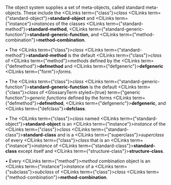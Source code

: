  



The object system supplies a set of meta-objects, called standard meta-objects. These include the <ClLinks  term={"class"}><i>class</i></ClLinks> <ClLinks  term={"standard-object"}><b>standard-object</b></ClLinks> and <ClLinks  term={"instance"}><i>instances</i></ClLinks> of the classes <ClLinks  term={"standard-method"}><b>standard-method</b></ClLinks>, <ClLinks  term={"standard-generic-function"}><b>standard-generic-function</b></ClLinks>, and <ClLinks  term={"method-combination"}><b>method-combination</b></ClLinks>. 



*•* The <ClLinks  term={"class"}><i>class</i></ClLinks> <ClLinks  term={"standard-method"}><b>standard-method</b></ClLinks> is the default <ClLinks  term={"class"}><i>class</i></ClLinks> of <ClLinks  term={"method"}><i>methods</i></ClLinks> defined by the <ClLinks  term={"defmethod"}><b>defmethod</b></ClLinks> and <ClLinks  term={"defgeneric"}><b>defgeneric</b></ClLinks> <ClLinks  term={"form"}><i>forms</i></ClLinks>. 



*•* The <ClLinks  term={"class"}><i>class</i></ClLinks> <ClLinks  term={"standard-generic-function"}><b>standard-generic-function</b></ClLinks> is the default <ClLinks  term={"class"}><i>class</i></ClLinks> of <GlossaryTerm styled={true} term={"generic function"}><i>generic functions</i></GlossaryTerm> defined by the forms <ClLinks  term={"defmethod"}><b>defmethod</b></ClLinks>, <ClLinks  term={"defgeneric"}><b>defgeneric</b></ClLinks>, and <ClLinks  term={"defclass"}><b>defclass</b></ClLinks>. 



*•* The <ClLinks  term={"class"}><i>class</i></ClLinks> named <ClLinks  term={"standard-object"}><b>standard-object</b></ClLinks> is an <ClLinks  term={"instance"}><i>instance</i></ClLinks> of the <ClLinks  term={"class"}><i>class</i></ClLinks> <ClLinks  term={"standard-class"}><b>standard-class</b></ClLinks> and is a <ClLinks  term={"superclass"}><i>superclass</i></ClLinks> of every <ClLinks  term={"class"}><i>class</i></ClLinks> that is an <ClLinks  term={"instance"}><i>instance</i></ClLinks> of <ClLinks  term={"standard-class"}><b>standard-class</b></ClLinks> except itself and <ClLinks  term={"structure-class"}><b>structure-class</b></ClLinks>. 



*•* Every <ClLinks  term={"method"}><i>method</i></ClLinks> combination object is an <ClLinks  term={"instance"}><i>instance</i></ClLinks> of a <ClLinks  term={"subclass"}><i>subclass</i></ClLinks> of <ClLinks  term={"class"}><i>class</i></ClLinks> <ClLinks  term={"method-combination"}><b>method-combination</b></ClLinks>. 



 



 



